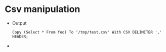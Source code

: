 # Csv manipulation
- Output	
	
	`Copy (Select * From foo) To '/tmp/test.csv' With CSV DELIMITER ',' HEADER;`
- 

